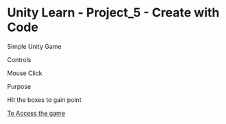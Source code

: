 # Unity Learn - Project_5 - Create with Code
Simple Unity Game

Controls

Mouse Click

Purpose

Hit the boxes to gain point


[To Access the game](https://gcanidemir.github.io/Project_5_Create_with_Code)

